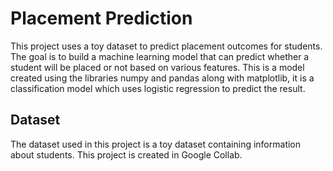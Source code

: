 # Placement Prediction

This project uses a toy dataset to predict placement outcomes for students. The goal is to build a machine learning model that can predict whether a student will be placed or not based on various features.
This is a model created using the libraries numpy and pandas along with matplotlib, it is a classification model which uses logistic regression to predict the result. 

## Dataset
The dataset used in this project is a toy dataset containing information about students.
This project is created in Google Collab.
